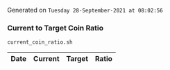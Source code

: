 Generated on `Tuesday 28-September-2021 at 08:02:56`

### Current to Target Coin Ratio
`current_coin_ratio.sh`

Date|Current|Target|Ratio
---|---|---|---
